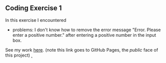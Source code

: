 ## Coding Exercise 1

In this exercise I encountered
- problems: I don't know how to remove the error message "Error. Please enter a positive number." after entering a positive number in the input box.

See my work [here](https://alexwang624.github.io/cdv-student/coding-exercises/coding-foundation/coding-exercise-1/). (note this link goes to GitHub Pages, the *public* face of this project)
̨
